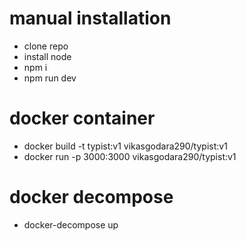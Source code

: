 # manual installation
- clone repo
- install node 
- npm i
- npm run dev

# docker container
- docker build -t typist:v1 vikasgodara290/typist:v1
- docker run -p 3000:3000 vikasgodara290/typist:v1

# docker decompose 
- docker-decompose up